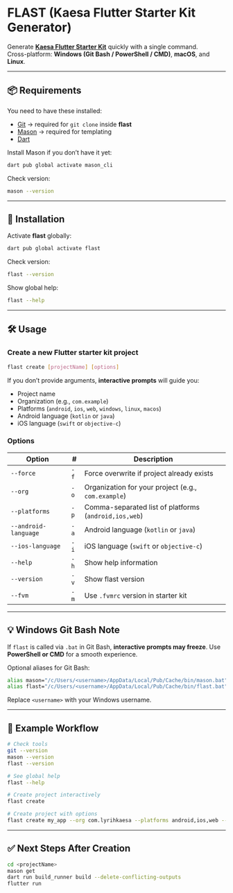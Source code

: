 # FLAST (Kaesa Flutter Starter Kit Generator)

Generate **[Kaesa Flutter Starter Kit](https://github.com/lyrihkaesa/flutter_starter_kit)** quickly with a single command.  
Cross-platform: **Windows (Git Bash / PowerShell / CMD)**, **macOS**, and **Linux**.

---

## 📦 Requirements

You need to have these installed:

- [Git](https://git-scm.com/) → required for `git clone` inside **flast**
- [Mason](https://pub.dev/packages/mason_cli) → required for templating
- [Dart](https://dart.dev/get-dart)

Install Mason if you don’t have it yet:

```bash
dart pub global activate mason_cli
```

Check version:

```bash
mason --version
```

---

## 🚀 Installation

Activate **flast** globally:

```bash
dart pub global activate flast
```

Check version:

```bash
flast --version
```

Show global help:

```bash
flast --help
```

---

## 🛠️ Usage

### Create a new Flutter starter kit project

```bash
flast create [projectName] [options]
```

If you don’t provide arguments, **interactive prompts** will guide you:

- Project name
- Organization (e.g., `com.example`)
- Platforms (`android`, `ios`, `web`, `windows`, `linux`, `macos`)
- Android language (`kotlin` or `java`)
- iOS language (`swift` or `objective-c`)

### Options

| Option               | #    | Description                                           |
| -------------------- | ---- | ----------------------------------------------------- |
| `--force`            | `-f` | Force overwrite if project already exists             |
| `--org`              | `-o` | Organization for your project (e.g., `com.example`)   |
| `--platforms`        | `-p` | Comma-separated list of platforms (`android,ios,web`) |
| `--android-language` | `-a` | Android language (`kotlin` or `java`)                 |
| `--ios-language`     | `-i` | iOS language (`swift` or `objective-c`)               |
| `--help`             | `-h` | Show help information                                 |
| `--version`          | `-v` | Show flast version                                    |
| `--fvm`              | `-m` | Use `.fvmrc` version in starter kit                   |

---

## 💡 Windows Git Bash Note

If `flast` is called via `.bat` in Git Bash, **interactive prompts may freeze**.
Use **PowerShell or CMD** for a smooth experience.

Optional aliases for Git Bash:

```bash
alias mason="/c/Users/<username>/AppData/Local/Pub/Cache/bin/mason.bat"
alias flast="/c/Users/<username>/AppData/Local/Pub/Cache/bin/flast.bat"
```

Replace `<username>` with your Windows username.

---

## 📖 Example Workflow

```bash
# Check tools
git --version
mason --version
flast --version

# See global help
flast --help

# Create project interactively
flast create

# Create project with options
flast create my_app --org com.lyrihkaesa --platforms android,ios,web --android-language kotlin --ios-language swift --force
```

---

## ✅ Next Steps After Creation

```bash
cd <projectName>
mason get
dart run build_runner build --delete-conflicting-outputs
flutter run
```
